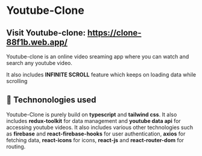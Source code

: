 # Youtube-Clone

## Visit Youtube-clone: https://clone-88f1b.web.app/

Youtube-clone is an online video sreaming app where you can watch and search any youtube video.

It also includes <strong>INFINITE SCROLL</strong> feature which keeps on loading data while scrolling

## 📌 Technonologies used
Youtube-Clone is purely build on **typescript** and **tailwind css**. It also includes **redux-toolkit** for data management and **youtube data api** for accessing youtube videos. It also includes various other technologies such as **firebase** and **react-firebase-hooks** for user authentication, **axios** for fetching data, **react-icons** for icons, **react-js** and **react-router-dom** for routing.
